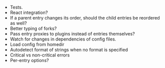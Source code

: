 - Tests.
- React integration?
- If a parent entry changes its order, should the child entries be reordered as well?
- Better typing of forks?
- Pass entry proxies to plugins instead of entries themselves?
- Watch for changes in dependencies of config files.
- Load config from homedir
- Autodetect format of strings when no format is specified
- Critical vs non-critical errors
- Per-entry options?
